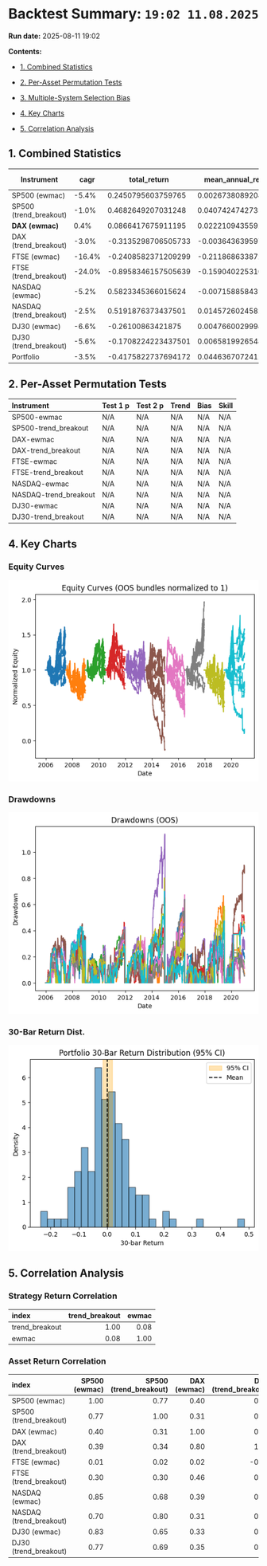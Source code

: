 # Backtest Summary: `19:02 11.08.2025`

**Run date:** 2025-08-11 19:02



**Contents:**

- [1. Combined Statistics](#1-combined-statistics)

- [2. Per-Asset Permutation Tests](#2-per-asset-permutation-tests)

- [3. Multiple-System Selection Bias](#3-multiple-system-selection-bias)

- [4. Key Charts](#4-key-charts)

- [5. Correlation Analysis](#5-correlation-analysis)



## 1. Combined Statistics

| Instrument | cagr | total_return | mean_annual_return | annualised_return_log | annual_vol | sharpe | sortino | skew | max_drawdown | avg_drawdown | avg_dd_duration | profit_factor | expectancy | win_rate | std_daily | 5th pctile | 95th pctile | avg_win | avg_loss | max_loss_pct | avg_30d_ret | avg_30d_ret_plus_2std | avg_30d_ret_minus_2std | avg_30d_ret_ci_low | avg_30d_ret_ci_high | Cost %/Trade | cost_sharp |
| --- | --- | --- | --- | --- | --- | --- | --- | --- | --- | --- | --- | --- | --- | --- | --- | --- | --- | --- | --- | --- | --- | --- | --- | --- | --- | --- | --- |
| SP500 (ewmac) | -5.4% | 0.2450795603759765 | 0.0026738089204641 | -0.0541770686529809 | 35.2% | 0.02 | 0.02 | -1.6937144539400413 | 64.2% | 15.3% | 30.07547169811321 | 0.95 | -24.18 | 30.4% | 0.02 | -3.1% | 3.3% | 1.5% | -1.6% | -27.9% | 0.0011371780051992 | 0.1987724341637164 | -0.1964980781533178 | -0.0169005951343007 | 0.0191749511446993 | 0.3% | 0.0482527863729798 |
| SP500 (trend_breakout) | -1.0% | 0.4682649207031248 | 0.0407424742735612 | -0.0102675315020133 | 31.9% | 0.13 | 0.12 | -2.1109400591581062 | 66.8% | 16.0% | 20.78102189781022 | 1.35 | 201.21 | 34.4% | 0.02 | -3.0% | 2.9% | 1.5% | -1.6% | -28.9% | 0.0050767682828186 | 0.1955330809661556 | -0.1853795444005184 | -0.0122915009474062 | 0.0224450375130434 | 0.3% | 0.0276081072551575 |
| **DAX (ewmac)** | 0.4% | 0.0866417675911195 | 0.0222109435592535 | 0.0039090915341882 | 30.7% | 0.17 | 0.19 | -0.0731441107045742 | 42.0% | 14.7% | 29.818181818181817 | 1.13 | 53.33 | 32.8% | 0.02 | -3.0% | 3.0% | 1.5% | -1.5% | -15.6% | 0.0052215558300908 | 0.1844294517940279 | -0.1739863401338461 | -0.0110585847165417 | 0.0215016963767235 | 0.1% | 0.0330677207731464 |
| DAX (trend_breakout) | -3.0% | -0.3135298706505733 | -0.0036436395979293 | -0.0298310720924456 | 27.5% | 0.03 | 0.03 | -0.5725410711255006 | 52.1% | 16.1% | 24.912 | 0.92 | -26.92 | 31.2% | 0.02 | -2.8% | 2.7% | 1.4% | -1.4% | -14.6% | 0.0009114360602281 | 0.1747755403524542 | -0.1729526682319979 | -0.0148679786766977 | 0.016690850797154 | 0.1% | 0.0354091044249705 |
| FTSE (ewmac) | -16.4% | -0.2408582371209299 | -0.2118686338725884 | -0.1637090355114895 | 1354.0% | 0.13 | 0.19 | 34.85846304883537 | 113.9% | 23.5% | 53.857142857142854 | 0.34 | -396.30 | 20.5% | 0.85 | -4.3% | 3.7% | 6.5% | -4.3% | -2194.8% | -0.0313868357173053 | 1.6572796471345796 | -1.7200533185691902 | -0.1852365371576129 | 0.1224628657230022 | 0.1% | -0.3777489441957188 |
| FTSE (trend_breakout) | -24.0% | -0.8958346157505639 | -0.159040225310073 | -0.239695113769441 | 37.7% | -0.53 | -0.53 | -0.9816328290355684 | 90.1% | 21.6% | 41.436619718309856 | 0.22 | -652.62 | 17.6% | 0.02 | -3.6% | 3.1% | 1.6% | -1.9% | -33.3% | -0.0254551227402091 | 0.1857817938170247 | -0.2366920392974431 | -0.0441352174912508 | -0.0067750279891674 | 0.1% | 0.0226224617478892 |
| NASDAQ (ewmac) | -5.2% | 0.5823345366015624 | -0.0071588584314679 | -0.0518505260493908 | 31.4% | -0.01 | -0.01 | -1.173022495965903 | 67.4% | 14.7% | 28.918181818181814 | 0.97 | -15.30 | 28.0% | 0.02 | -3.1% | 2.9% | 1.3% | -1.5% | -18.6% | -0.0004354322693509 | 0.1808526045494116 | -0.1817234690881135 | -0.0169736941402601 | 0.0161028296015582 | 0.1% | 0.093010086490996 |
| NASDAQ (trend_breakout) | -2.5% | 0.5191876373437501 | 0.014572602458288 | -0.024797683182903 | 29.5% | 0.06 | 0.07 | -1.2025599408769527 | 63.9% | 14.6% | 27.357142857142858 | 1.15 | 61.75 | 30.0% | 0.02 | -3.0% | 2.8% | 1.3% | -1.4% | -19.2% | 0.002710086103457 | 0.1802698209730731 | -0.1748496487661591 | -0.0134795523895003 | 0.0188997245964143 | 0.1% | 0.0676217335336176 |
| DJ30 (ewmac) | -6.6% | -0.26100863421875 | 0.0047660029994005 | -0.0663804977390132 | 39.5% | 0.03 | 0.02 | 0.1790315234651412 | 80.3% | 18.6% | 28.18918918918919 | 1.01 | 6.30 | 20.4% | 0.02 | -3.5% | 3.4% | 1.8% | -2.0% | -32.7% | -0.001012514113069 | 0.2172715388201982 | -0.2192965670463363 | -0.020938732924864 | 0.0189137046987259 | 0.0% | 0.0309419594144157 |
| DJ30 (trend_breakout) | -5.6% | -0.1708224223437501 | 0.006581992654873 | -0.0561887836956823 | 34.1% | 0.00 | 0.00 | -0.9865336259982014 | 70.1% | 18.6% | 28.38532110091743 | 1.00 | 0.64 | 23.5% | 0.02 | -3.5% | 3.2% | 1.7% | -1.8% | -20.8% | 0.0002887947305098 | 0.2118508172349158 | -0.211273227773896 | -0.019022712466491 | 0.0196003019275108 | 0.0% | 0.0339103081370692 |
| Portfolio | -3.5% | -0.4175822737694172 | 0.044636707241296 | -0.0353244771698921 | 29.1% | 0.03 | 0.03 | -0.9505482960254352 | 82.7% | 36.3% | 102.05405405405403 | 0.98 | -11.33 | 52.2% | 0.02 | -2.8% | 2.7% | 1.1% | -1.2% | -20.1% | -0.0005348826073886 | 0.1863905591869559 | -0.1874603244017332 | -0.016732989482424 | 0.0156632242676467 | N/A | nan |



## 2. Per-Asset Permutation Tests

| Instrument            | Test 1 p   | Test 2 p   | Trend   | Bias   | Skill   |
|:----------------------|:-----------|:-----------|:--------|:-------|:--------|
| SP500-ewmac           | N/A        | N/A        | N/A     | N/A    | N/A     |
| SP500-trend_breakout  | N/A        | N/A        | N/A     | N/A    | N/A     |
| DAX-ewmac             | N/A        | N/A        | N/A     | N/A    | N/A     |
| DAX-trend_breakout    | N/A        | N/A        | N/A     | N/A    | N/A     |
| FTSE-ewmac            | N/A        | N/A        | N/A     | N/A    | N/A     |
| FTSE-trend_breakout   | N/A        | N/A        | N/A     | N/A    | N/A     |
| NASDAQ-ewmac          | N/A        | N/A        | N/A     | N/A    | N/A     |
| NASDAQ-trend_breakout | N/A        | N/A        | N/A     | N/A    | N/A     |
| DJ30-ewmac            | N/A        | N/A        | N/A     | N/A    | N/A     |
| DJ30-trend_breakout   | N/A        | N/A        | N/A     | N/A    | N/A     |



## 4. Key Charts

### Equity Curves

![Equity Curves](equity_all_bundles.png)



### Drawdowns

![Drawdowns](drawdown_all_bundles.png)



### 30-Bar Return Dist.

![30-Bar Return Dist.](portfolio_30bar_return_distribution.png)



## 5. Correlation Analysis

### Strategy Return Correlation

| index          |   trend_breakout |   ewmac |
|:---------------|-----------------:|--------:|
| trend_breakout |             1.00 |    0.08 |
| ewmac          |             0.08 |    1.00 |



### Asset Return Correlation

| index                   |   SP500 (ewmac) |   SP500 (trend_breakout) |   DAX (ewmac) |   DAX (trend_breakout) |   FTSE (ewmac) |   FTSE (trend_breakout) |   NASDAQ (ewmac) |   NASDAQ (trend_breakout) |   DJ30 (ewmac) |   DJ30 (trend_breakout) |
|:------------------------|----------------:|-------------------------:|--------------:|-----------------------:|---------------:|------------------------:|-----------------:|--------------------------:|---------------:|------------------------:|
| SP500 (ewmac)           |            1.00 |                     0.77 |          0.40 |                   0.39 |           0.01 |                    0.30 |             0.85 |                      0.70 |           0.83 |                    0.77 |
| SP500 (trend_breakout)  |            0.77 |                     1.00 |          0.31 |                   0.34 |           0.02 |                    0.30 |             0.68 |                      0.80 |           0.65 |                    0.69 |
| DAX (ewmac)             |            0.40 |                     0.31 |          1.00 |                   0.80 |           0.02 |                    0.46 |             0.39 |                      0.31 |           0.33 |                    0.35 |
| DAX (trend_breakout)    |            0.39 |                     0.34 |          0.80 |                   1.00 |          -0.00 |                    0.42 |             0.37 |                      0.30 |           0.35 |                    0.39 |
| FTSE (ewmac)            |            0.01 |                     0.02 |          0.02 |                  -0.00 |           1.00 |                   -0.01 |             0.00 |                      0.01 |           0.01 |                    0.02 |
| FTSE (trend_breakout)   |            0.30 |                     0.30 |          0.46 |                   0.42 |          -0.01 |                    1.00 |             0.26 |                      0.24 |           0.27 |                    0.32 |
| NASDAQ (ewmac)          |            0.85 |                     0.68 |          0.39 |                   0.37 |           0.00 |                    0.26 |             1.00 |                      0.81 |           0.67 |                    0.63 |
| NASDAQ (trend_breakout) |            0.70 |                     0.80 |          0.31 |                   0.30 |           0.01 |                    0.24 |             0.81 |                      1.00 |           0.53 |                    0.54 |
| DJ30 (ewmac)            |            0.83 |                     0.65 |          0.33 |                   0.35 |           0.01 |                    0.27 |             0.67 |                      0.53 |           1.00 |                    0.84 |
| DJ30 (trend_breakout)   |            0.77 |                     0.69 |          0.35 |                   0.39 |           0.02 |                    0.32 |             0.63 |                      0.54 |           0.84 |                    1.00 |

